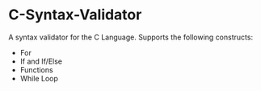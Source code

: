 # C-Syntax-Validator
A syntax validator for the C Language. 
Supports the following constructs:
- For
- If and If/Else
- Functions
- While Loop

